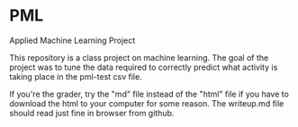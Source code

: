 PML
===

Applied Machine Learning Project

This repository is a class project on machine learning. The goal of the project was to tune the data required to correctly predict what activity is taking place in the pml-test csv file.

If you're the grader, try the "md" file instead of the "html" file if you have to download the html to your computer for some reason. The writeup.md file should read just fine in browser from github.
